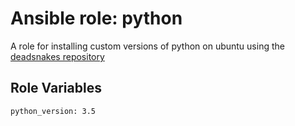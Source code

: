 # Ansible role: python

A role for installing custom versions of python on ubuntu using the [deadsnakes repository](https://launchpad.net/~fkrull/+archive/ubuntu/deadsnakes)

## Role Variables 

	python_version: 3.5
